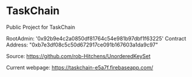 # TaskChain
Public Project for TaskChain


RootAdmin: '0x92b9e4c2a0850df81764c54e981b97dbf1f63225'
Contract Address: "0xb7e3df08c5c50d672917ce091b167603a1da9c97"

Source: https://github.com/rob-Hitchens/UnorderedKeySet
  
Current webpage: https://taskchain-e5a7f.firebaseapp.com/
